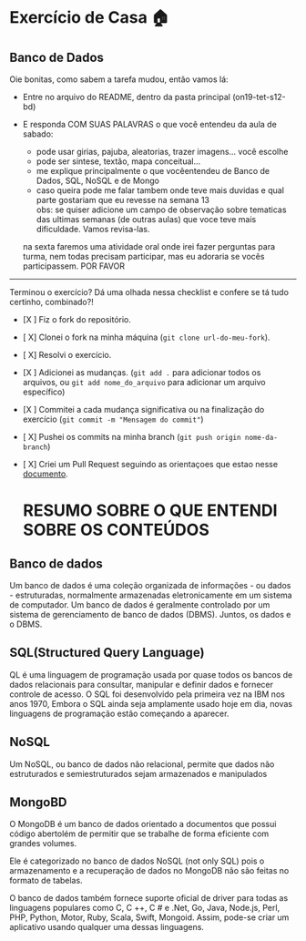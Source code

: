 # Exercício de Casa 🏠 

## Banco de Dados

Oie bonitas, como sabem a tarefa mudou, então vamos lá:
- Entre no arquivo do README, dentro da pasta principal (on19-tet-s12-bd) 
- E responda COM SUAS PALAVRAS o que você entendeu da aula de sabado:
  * pode usar girias, pajuba, aleatorias, trazer imagens... você escolhe
  * pode ser sintese, textão, mapa conceitual... 
  * me explique principalmente o que vocêentendeu de Banco de Dados, SQL, NoSQL e de Mongo
  * caso queira pode me falar tambem onde teve mais duvidas e qual parte gostariam que eu revesse na semana 13  
  obs: se quiser adicione um campo de observação sobre tematicas das ultimas semanas (de outras aulas) que voce
  teve mais dificuldade. Vamos revisa-las.

  na sexta faremos uma atividade oral onde irei fazer perguntas para turma, nem todas precisam participar, mas 
  eu adoraria se vocês participassem. POR FAVOR 


---

Terminou o exercício? Dá uma olhada nessa checklist e confere se tá tudo certinho, combinado?!

- [X ] Fiz o fork do repositório.
- [ X] Clonei o fork na minha máquina (`git clone url-do-meu-fork`).
- [ X] Resolvi o exercício.
- [X ] Adicionei as mudanças. (`git add .` para adicionar todos os arquivos, ou `git add nome_do_arquivo` para adicionar um arquivo específico)
- [X ] Commitei a cada mudança significativa ou na finalização do exercício (`git commit -m "Mensagem do commit"`)
- [ X] Pushei os commits na minha branch (`git push origin nome-da-branch`)
- [ X] Criei um Pull Request seguindo as orientaçoes que estao nesse [documento](/exercicios/para-casa/instrucoes-pull-request.md).
  
  
  
  # RESUMO SOBRE O QUE ENTENDI SOBRE OS CONTEÚDOS 
## Banco de dados
Um banco de dados é uma coleção organizada de informações - ou dados - estruturadas, normalmente armazenadas eletronicamente em um sistema de computador. Um banco de dados é geralmente controlado por um sistema de gerenciamento de banco de dados (DBMS). Juntos, os dados e o DBMS.
## SQL(Structured Query Language)
QL é uma linguagem de programação usada por quase todos os bancos de dados relacionais para consultar, manipular e definir dados e fornecer controle de acesso. O SQL foi desenvolvido pela primeira vez na IBM nos anos 1970, Embora o SQL ainda seja amplamente usado hoje em dia, novas linguagens de programação estão começando a aparecer.
## NoSQL
Um NoSQL, ou banco de dados não relacional, permite que dados não estruturados e semiestruturados sejam armazenados e manipulados
## MongoBD
O MongoDB é um banco de dados orientado a documentos que possui código abertolém de permitir que se trabalhe de forma eficiente com grandes volumes.

Ele é categorizado no banco de dados NoSQL (not only SQL) pois o armazenamento e a recuperação de dados no MongoDB não são feitas no formato de tabelas.

O banco de dados também fornece suporte oficial de driver para todas as linguagens populares como C, C ++, C # e .Net, Go, Java, Node.js, Perl, PHP, Python, Motor, Ruby, Scala, Swift, Mongoid. Assim, pode-se criar um aplicativo usando qualquer uma dessas linguagens. 
